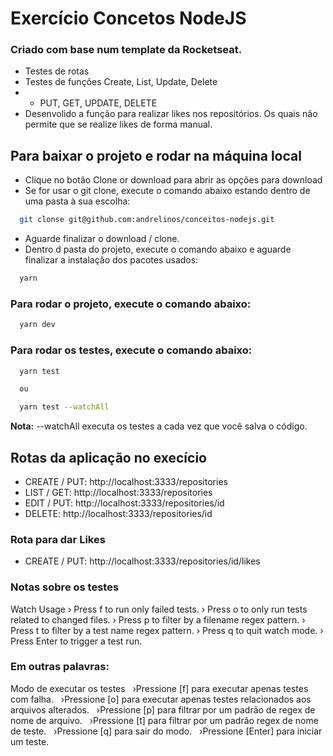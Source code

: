 # Exercício Concetos NodeJS

### Criado com base num template da Rocketseat.
- Testes de rotas
- Testes de funções Create, List, Update, Delete
- - PUT, GET, UPDATE, DELETE
- Desenvolido a função para realizar likes nos repositórios. Os quais não permite que se realize likes de forma manual. 

## Para baixar o projeto e rodar na máquina local
- Clique no botão Clone or download para abrir as opções para download
- Se for usar o git clone, execute o comando abaixo estando dentro de uma pasta à sua escolha:
```bash
  git clonse git@github.com:andrelinos/conceitos-nodejs.git 
```
- Aguarde finalizar o download / clone.
- Dentro d pasta do projeto, execute o comando abaixo e aguarde finalizar a instalação dos pacotes usados: 
```bash
  yarn
```
### Para rodar o projeto, execute o comando abaixo: 
```bash
  yarn dev
```

### Para rodar os testes, execute o comando abaixo: 
```bash
  yarn test 

  ou 

  yarn test --watchAll 
```
**Nota:** --watchAll executa os testes a cada vez que você salva o código. 

## Rotas da aplicação no execício

- CREATE / PUT: http://localhost:3333/repositories
- LIST / GET: http://localhost:3333/repositories
- EDIT / PUT: http://localhost:3333/repositories/id
- DELETE: http://localhost:3333/repositories/id

### Rota para dar Likes
- CREATE / PUT: http://localhost:3333/repositories/id/likes


### Notas sobre os testes
Watch Usage
 › Press f to run only failed tests.
 › Press o to only run tests related to changed files.
 › Press p to filter by a filename regex pattern.
 › Press t to filter by a test name regex pattern.
 › Press q to quit watch mode.
 › Press Enter to trigger a test run.

 ### Em outras palavras:
 Modo de executar os testes
  ›Pressione [f] para executar apenas testes com falha.
  ›Pressione [o] para executar apenas testes relacionados aos arquivos alterados.
  ›Pressione [p] para filtrar por um padrão de regex de nome de arquivo. 
  ›Pressione [t] para filtrar por um padrão regex de nome de teste.
  ›Pressione [q] para sair do modo.
  ›Pressione [Enter] para iniciar um teste.